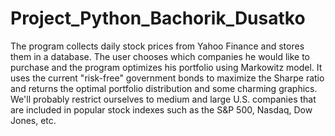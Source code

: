 # Project_Python_Bachorik_Dusatko
The program collects daily stock prices from Yahoo Finance and stores them in a database. The user chooses which companies he would like to purchase and the program optimizes his portfolio using Markowitz model. It uses the current "risk-free" government bonds to maximize the Sharpe ratio and returns the optimal portfolio distribution and some charming graphics. We'll probably restrict ourselves to medium and large U.S. companies that are included in popular stock indexes such as the S&P 500, Nasdaq, Dow Jones, etc.
